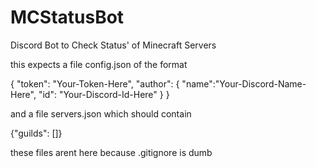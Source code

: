 # MCStatusBot
Discord Bot to Check Status' of Minecraft Servers

this expects a file config.json of the format

{
    "token": "Your-Token-Here",
    "author": {
        "name":"Your-Discord-Name-Here",
        "id": "Your-Discord-Id-Here"
    }
}

and a file servers.json which should contain 

{"guilds": []}

these files arent here because .gitignore is dumb
